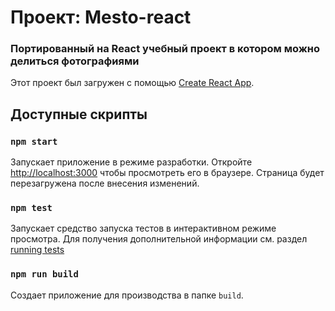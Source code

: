 # Проект: Mesto-react
### Портированный на React учебный проект в котором можно делиться фотографиями

Этот проект был загружен с помощью [Create React App](https://github.com/facebook/create-react-app).

## Доступные скрипты

### `npm start`

Запускает приложение в режиме разработки. Откройте [http://localhost:3000](http://localhost:3000) чтобы просмотреть его в браузере. Страница будет перезагружена после внесения изменений. 

### `npm test`

Запускает средство запуска тестов в интерактивном режиме просмотра. Для получения дополнительной информации см. раздел [running tests](https://facebook.github.io/create-react-app/docs/running-tests) 

### `npm run build`

Создает приложение для производства в папке `build`.


